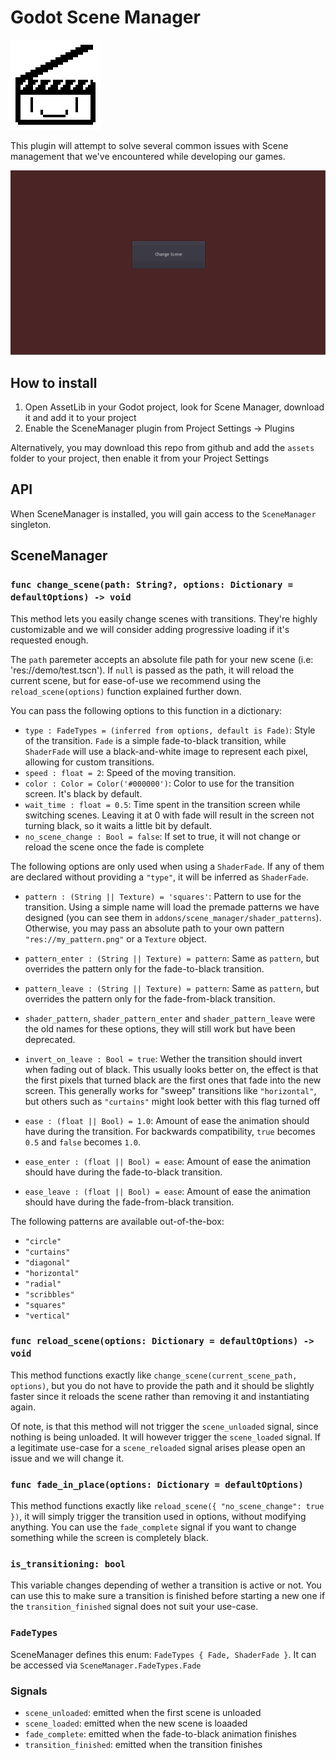 # Godot Scene Manager

![Logo](/logo.png)

This plugin will attempt to solve several common issues with Scene management that we've encountered while developing our games.

![Demonstration of Shader Fades](/scene_manager_demo.gif)

## How to install

1. Open AssetLib in your Godot project, look for Scene Manager, download it and add it to your project
2. Enable the SceneManager plugin from Project Settings -> Plugins

Alternatively, you may download this repo from github and add the `assets` folder to your project, then enable it from your Project Settings

## API

When SceneManager is installed, you will gain access to the `SceneManager` singleton.

## SceneManager

### `func change_scene(path: String?, options: Dictionary = defaultOptions) -> void`

This method lets you easily change scenes with transitions. They're highly customizable and we will consider adding progressive loading if it's requested enough.

The `path` paremeter accepts an absolute file path for your new scene (i.e: 'res://demo/test.tscn'). If `null` is passed as the path, it will reload the current scene, but for ease-of-use we recommend using the `reload_scene(options)` function explained further down.

You can pass the following options to this function in a dictionary:

- `type : FadeTypes = (inferred from options, default is Fade)`: Style of the transition. `Fade` is a simple fade-to-black transition, while `ShaderFade` will use a black-and-white image to represent each pixel, allowing for custom transitions.
- `speed : float = 2`: Speed of the moving transition.
- `color : Color = Color('#000000')`: Color to use for the transition screen. It's black by default.
- `wait_time : float = 0.5`: Time spent in the transition screen while switching scenes. Leaving it at 0 with fade will result in the screen not turning black, so it waits a little bit by default.
- `no_scene_change : Bool = false`: If set to true, it will not change or reload the scene once the fade is complete

The following options are only used when using a `ShaderFade`. If any of them are declared without providing a `"type"`, it will be inferred as `ShaderFade`.

- `pattern : (String || Texture) = 'squares'`: Pattern to use for the transition. Using a simple name will load the premade patterns we have designed (you can see them in `addons/scene_manager/shader_patterns`). Otherwise, you may pass an absolute path to your own pattern `"res://my_pattern.png"` or a `Texture` object.
- `pattern_enter : (String || Texture) = pattern`: Same as `pattern`, but overrides the pattern only for the fade-to-black transition.
- `pattern_leave : (String || Texture) = pattern`: Same as `pattern`, but overrides the pattern only for the fade-from-black transition.

- `shader_pattern`, `shader_pattern_enter` and `shader_pattern_leave` were the old names for these options, they will still work but have been deprecated.

- `invert_on_leave : Bool = true`: Wether the transition should invert when fading out of black. This usually looks better on, the effect is that the first pixels that turned black are the first ones that fade into the new screen. This generally works for "sweep" transitions like `"horizontal"`, but others such as `"curtains"` might look better with this flag turned off
- `ease : (float || Bool) = 1.0`: Amount of ease the animation should have during the transition. For backwards compatibility, `true` becomes `0.5` and `false` becomes `1.0`.
- `ease_enter : (float || Bool) = ease`: Amount of ease the animation should have during the fade-to-black transition.
- `ease_leave : (float || Bool) = ease`: Amount of ease the animation should have during the fade-from-black transition.

The following patterns are available out-of-the-box:

- `"circle"`
- `"curtains"`
- `"diagonal"`
- `"horizontal"`
- `"radial"`
- `"scribbles"`
- `"squares"`
- `"vertical"`

### `func reload_scene(options: Dictionary = defaultOptions) -> void`

This method functions exactly like `change_scene(current_scene_path, options)`, but you do not have to provide the path and it should be slightly faster since it reloads the scene rather than removing it and instantiating again.

Of note, is that this method will not trigger the `scene_unloaded` signal, since nothing is being unloaded. It will however trigger the `scene_loaded` signal. If a legitimate use-case for a `scene_reloaded` signal arises please open an issue and we will change it.

### `func fade_in_place(options: Dictionary = defaultOptions)`

This method functions exactly like `reload_scene({ "no_scene_change": true })`, it will simply trigger the transition used in options, without modifying anything. You can use the `fade_complete` signal if you want to change something while the screen is completely black.

### `is_transitioning: bool`

This variable changes depending of wether a transition is active or not. You can use this to make sure a transition is finished before starting a new one if the `transition_finished` signal does not suit your use-case.

### `FadeTypes`

SceneManager defines this enum: `FadeTypes { Fade, ShaderFade }`. It can be accessed via `SceneManager.FadeTypes.Fade`

### Signals

- `scene_unloaded`: emitted when the first scene is unloaded
- `scene_loaded`: emitted when the new scene is loaaded
- `fade_complete`: emitted when the fade-to-black animation finishes
- `transition_finished`: emitted when the transition finishes
